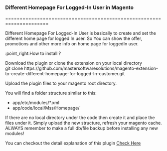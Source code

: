 <div>
<h3>Different Homepage For Logged-In User in Magento</h3>
=====================================================================
<p>Different Homepage For Logged-In User  is basically to create and set the different home page for logged In user.
So You can show the offer, promotions and other more info on home page for loggedIn user.</p>
<p>:point_right:How to install ?</p>
<p>Download the plugin or 
clone the extension on your local directory<br>
git clone https://github.com/mastersoftwaresolutions/magento-extension-to-create-different-homepage-for-logged-In-customer.git</p>
<p>Upload the plugin files to your magento root directory.</p>
<p>You will find a folder structure similar to this:</p>
<ul>
	<li> app/etc/modules/*.xml</li>
	<li>app/code/local/Mss/Homepage/</li>
</ul>
<p>
If there are no local directory under the code then create it and place the files under it.
Simply upload the new structure, refresh your magento cache. 
ALWAYS remember to make a full db/file backup before installing any new modules!
</p>
</p>
<p>You can checkout the detail explanation of this plugin <a href="http://blog.mastersoftwaresolutions.com/create-a-different-home-page-for-logged-in-user-in-magento/">Check Here</a></p>
</div>
